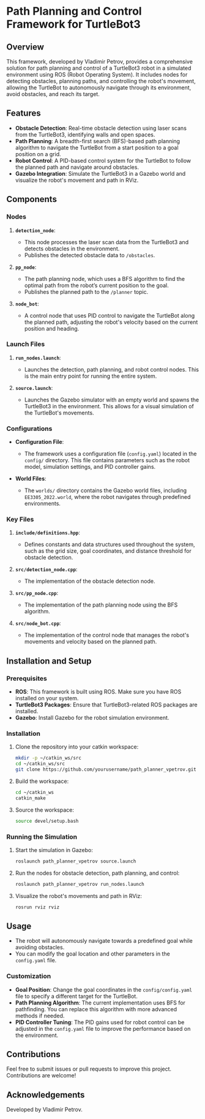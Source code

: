 # Path Planning and Control Framework for TurtleBot3

## Overview

This framework, developed by Vladimir Petrov, provides a comprehensive solution for path planning and control of a TurtleBot3 robot in a simulated environment using ROS (Robot Operating System). It includes nodes for detecting obstacles, planning paths, and controlling the robot's movement, allowing the TurtleBot to autonomously navigate through its environment, avoid obstacles, and reach its target.

## Features

- **Obstacle Detection**: Real-time obstacle detection using laser scans from the TurtleBot3, identifying walls and open spaces.
- **Path Planning**: A breadth-first search (BFS)-based path planning algorithm to navigate the TurtleBot from a start position to a goal position on a grid.
- **Robot Control**: A PID-based control system for the TurtleBot to follow the planned path and navigate around obstacles.
- **Gazebo Integration**: Simulate the TurtleBot3 in a Gazebo world and visualize the robot's movement and path in RViz.
  
## Components

### Nodes

1. **`detection_node`**: 
   - This node processes the laser scan data from the TurtleBot3 and detects obstacles in the environment.
   - Publishes the detected obstacle data to `/obstacles`.
   
2. **`pp_node`**: 
   - The path planning node, which uses a BFS algorithm to find the optimal path from the robot’s current position to the goal.
   - Publishes the planned path to the `/planner` topic.
   
3. **`node_bot`**: 
   - A control node that uses PID control to navigate the TurtleBot along the planned path, adjusting the robot's velocity based on the current position and heading.

### Launch Files

1. **`run_nodes.launch`**: 
   - Launches the detection, path planning, and robot control nodes. This is the main entry point for running the entire system.
   
2. **`source.launch`**: 
   - Launches the Gazebo simulator with an empty world and spawns the TurtleBot3 in the environment. This allows for a visual simulation of the TurtleBot's movements.
   
### Configurations

- **Configuration File**: 
  - The framework uses a configuration file (`config.yaml`) located in the `config/` directory. This file contains parameters such as the robot model, simulation settings, and PID controller gains.
  
- **World Files**:
  - The `worlds/` directory contains the Gazebo world files, including `EE3305_2022.world`, where the robot navigates through predefined environments.

### Key Files

1. **`include/definitions.hpp`**:
   - Defines constants and data structures used throughout the system, such as the grid size, goal coordinates, and distance threshold for obstacle detection.
   
2. **`src/detection_node.cpp`**:
   - The implementation of the obstacle detection node.
   
3. **`src/pp_node.cpp`**:
   - The implementation of the path planning node using the BFS algorithm.
   
4. **`src/node_bot.cpp`**:
   - The implementation of the control node that manages the robot's movements and velocity based on the planned path.

## Installation and Setup

### Prerequisites

- **ROS**: This framework is built using ROS. Make sure you have ROS installed on your system.
- **TurtleBot3 Packages**: Ensure that TurtleBot3-related ROS packages are installed.
- **Gazebo**: Install Gazebo for the robot simulation environment.

### Installation

1. Clone the repository into your catkin workspace:
    ```bash
    mkdir -p ~/catkin_ws/src
    cd ~/catkin_ws/src
    git clone https://github.com/yourusername/path_planner_vpetrov.git
    ```

2. Build the workspace:
    ```bash
    cd ~/catkin_ws
    catkin_make
    ```

3. Source the workspace:
    ```bash
    source devel/setup.bash
    ```

### Running the Simulation

1. Start the simulation in Gazebo:
    ```bash
    roslaunch path_planner_vpetrov source.launch
    ```

2. Run the nodes for obstacle detection, path planning, and control:
    ```bash
    roslaunch path_planner_vpetrov run_nodes.launch
    ```

3. Visualize the robot's movements and path in RViz:
    ```bash
    rosrun rviz rviz
    ```

## Usage

- The robot will autonomously navigate towards a predefined goal while avoiding obstacles.
- You can modify the goal location and other parameters in the `config.yaml` file.

### Customization

- **Goal Position**: Change the goal coordinates in the `config/config.yaml` file to specify a different target for the TurtleBot.
- **Path Planning Algorithm**: The current implementation uses BFS for pathfinding. You can replace this algorithm with more advanced methods if needed.
- **PID Controller Tuning**: The PID gains used for robot control can be adjusted in the `config.yaml` file to improve the performance based on the environment.

## Contributions

Feel free to submit issues or pull requests to improve this project. Contributions are welcome!

## Acknowledgements

Developed by Vladimir Petrov.
